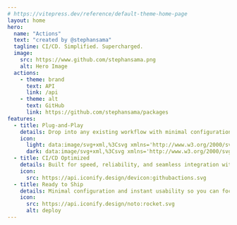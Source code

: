 ```yaml
---
# https://vitepress.dev/reference/default-theme-home-page
layout: home
hero:
  name: "Actions"
  text: "created by @stephansama"
  tagline: CI/CD. Simplified. Supercharged.
  image:
    src: https://www.github.com/stephansama.png
    alt: Hero Image
  actions:
    - theme: brand
      text: API
      link: /api
    - theme: alt
      text: GitHub
      link: https://github.com/stephansama/packages
features:
  - title: Plug-and-Play
    details: Drop into any existing workflow with minimal configuration and instant results.
    icon:
      light: data:image/svg+xml,%3Csvg xmlns='http://www.w3.org/2000/svg' width='1em' height='1em' viewBox='0 0 16 16'%3E%3C!-- Icon from Bootstrap Icons by The Bootstrap Authors - https://github.com/twbs/icons/blob/main/LICENSE.md --%3E%3Cpath fill='black' fill-rule='evenodd' d='M1 8a7 7 0 1 1 2.898 5.673c-.167-.121-.216-.406-.002-.62l1.8-1.8a3.5 3.5 0 0 0 4.572-.328l1.414-1.415a.5.5 0 0 0 0-.707l-.707-.707l1.559-1.563a.5.5 0 1 0-.708-.706l-1.559 1.562l-1.414-1.414l1.56-1.562a.5.5 0 1 0-.707-.706l-1.56 1.56l-.707-.706a.5.5 0 0 0-.707 0L5.318 5.975a3.5 3.5 0 0 0-.328 4.571l-1.8 1.8c-.58.58-.62 1.6.121 2.137A8 8 0 1 0 0 8a.5.5 0 0 0 1 0'/%3E%3C/svg%3E
      dark: data:image/svg+xml,%3Csvg xmlns='http://www.w3.org/2000/svg' width='1em' height='1em' viewBox='0 0 16 16'%3E%3C!-- Icon from Bootstrap Icons by The Bootstrap Authors - https://github.com/twbs/icons/blob/main/LICENSE.md --%3E%3Cpath fill='white' fill-rule='evenodd' d='M1 8a7 7 0 1 1 2.898 5.673c-.167-.121-.216-.406-.002-.62l1.8-1.8a3.5 3.5 0 0 0 4.572-.328l1.414-1.415a.5.5 0 0 0 0-.707l-.707-.707l1.559-1.563a.5.5 0 1 0-.708-.706l-1.559 1.562l-1.414-1.414l1.56-1.562a.5.5 0 1 0-.707-.706l-1.56 1.56l-.707-.706a.5.5 0 0 0-.707 0L5.318 5.975a3.5 3.5 0 0 0-.328 4.571l-1.8 1.8c-.58.58-.62 1.6.121 2.137A8 8 0 1 0 0 8a.5.5 0 0 0 1 0'/%3E%3C/svg%3E
  - title: CI/CD Optimized
    details: Built for speed, reliability, and seamless integration with GitHub’s native features.
    icon:
      src: https://api.iconify.design/devicon:githubactions.svg
  - title: Ready to Ship
    details: Minimal configuration and instant usability so you can focus on shipping, not setup.
    icon:
      src: https://api.iconify.design/noto:rocket.svg
      alt: deploy
---
```

